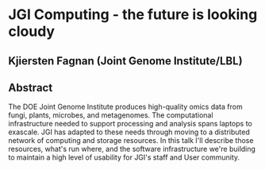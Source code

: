 # JGI Computing - the future is looking cloudy
## Kjiersten Fagnan (Joint Genome Institute/LBL)

## Abstract
The DOE Joint Genome Institute produces high-quality omics data from fungi, plants, microbes, and metagenomes. The computational infrastructure needed to support processing and analysis spans laptops to exascale. JGI has adapted to these needs through moving to a distributed network of computing and storage resources. In this talk I'll describe those resources, what's run where, and the software infrastructure we're building to maintain a high level of usability for JGI's staff and User community.
